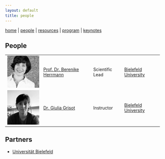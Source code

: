 ```yaml
---
layout: default
title: people
---
```


[home](index.md) | [people](people.md) | [resources](resources.md) | [program](program.md) | [keynotes](keynotes.md) 


## People

|  |  |  |  |
|-------|-------|-----------------|--------------|
| ![](/images/ppl/jbh.jpeg) | [Prof. Dr. Berenike Herrmann](https://jberenike.github.io/) | Scientific Lead | [Bielefeld University](https://www.uni-bielefeld.de/fakultaeten/linguistik-literaturwissenschaft/index.xml) |
| ![](/images/ppl/gg.jpeg) | [Dr. Giulia Grisot](https://giuliagrisot.github.io/) | Instructor | [Bielefeld University](https://www.uni-bielefeld.de/fakultaeten/linguistik-literaturwissenschaft/index.xml) |


## Partners

- [Universität Bielefeld](https://www.uni-bielefeld.de/(en)/)
